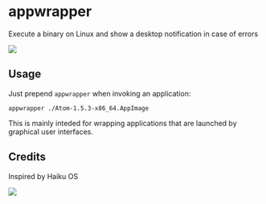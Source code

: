 # appwrapper

Execute a binary on Linux and show a desktop notification in case of errors

![](https://user-images.githubusercontent.com/2480569/68097212-9985f080-fead-11e9-9c9c-534b5de06aa7.png)

## Usage

Just prepend `appwrapper` when invoking an application:

```
appwrapper ./Atom-1.5.3-x86_64.AppImage
```

This is mainly inteded for wrapping applications that are launched by graphical user interfaces.

## Credits

Inspired by Haiku OS

![](https://user-images.githubusercontent.com/2480569/61177311-aa8ab900-a5c1-11e9-8130-804d01ec37a2.png)
